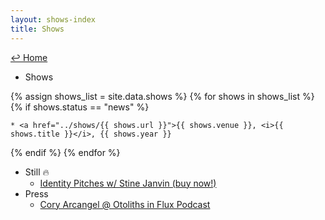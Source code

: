 ```yaml
---
layout: shows-index
title: Shows
---
```

<a href="../">↩ Home </a>
* Shows

{% assign shows_list = site.data.shows %}
{% for shows in shows_list %}
{% if shows.status == "news" %}

	* <a href="../shows/{{ shows.url }}">{{ shows.venue }}, <i>{{ shows.title }}</i>, {{ shows.year }}

{% endif %}
{% endfor %}


* Still 🔥
	* [Identity Pitches w/ Stine Janvin (buy now!)](https://primaryinformation.org/product/identity-pitches/)
* Press
	* [Cory Arcangel @  Otoliths in Flux Podcast](https://stegi.radio/show/artist-talk-cory-arcangel-2023-10-05) 
